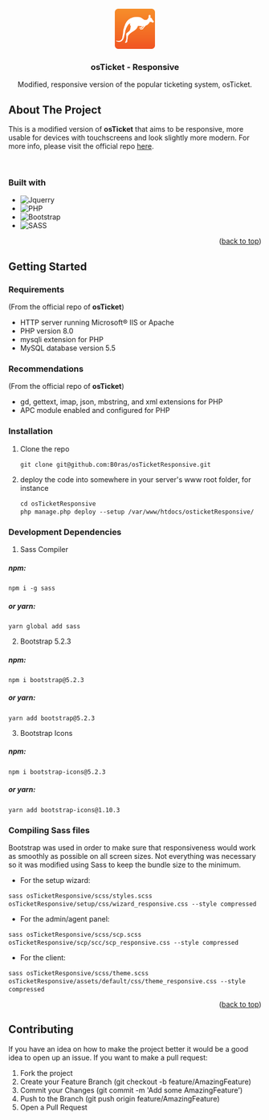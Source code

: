 <br>
<div align="center">

<a href="https://osticket.com">
  <img height="80px" width="80px" src="images/favicon.png">
</a>  

<h3 align="center">osTicket - Responsive</h3>

  <p align="center">
    Modified, responsive version of the popular ticketing system, osTicket. 
    <br>
  </p>
</div>


## About The Project

This is a modified version of **osTicket** that aims to be responsive, more usable for devices with touchscreens and look slightly more modern. For more info, please visit the official repo [here](https://github.com/osTicket/osTicket).

<br>

### Built with
* ![Jquerry](https://img.shields.io/badge/jQuery-0769AD?style=for-the-badge&logo=jquery&logoColor=white)
* ![PHP](https://img.shields.io/badge/PHP-777BB4?style=for-the-badge&logo=php&logoColor=white)
* ![Bootstrap](https://img.shields.io/badge/Bootstrap-563D7C?style=for-the-badge&logo=bootstrap&*logoColor=white)
* ![SASS](https://img.shields.io/badge/SASS-hotpink.svg?style=for-the-badge&logo=SASS&logoColor=white)


<p align="right">(<a href="#readme-top">back to top</a>)</p>

## Getting Started

### Requirements 

(From the official repo of **osTicket**)
  * HTTP server running Microsoft® IIS or Apache
  * PHP version 8.0
  * mysqli extension for PHP
  * MySQL database version 5.5

### Recommendations
(From the official repo of **osTicket**)
  * gd, gettext, imap, json, mbstring, and xml extensions for PHP
  * APC module enabled and configured for PHP

### Installation

1. Clone the repo

    ```properties
    git clone git@github.com:B0ras/osTicketResponsive.git
    ```

2. deploy the code into somewhere in your server's www root folder, for
instance

    ```properties
    cd osTicketResponsive
    php manage.php deploy --setup /var/www/htdocs/osticketResponsive/
    ```

### Development Dependencies

1. Sass Compiler
  ##### npm:
   ```properties
   npm i -g sass
   ```
  ##### or yarn:
  ```properties
  yarn global add sass
  ```

2. Bootstrap 5.2.3

  ##### npm:
   ```properties
   npm i bootstrap@5.2.3
   ```
  ##### or yarn:
  ```properties
  yarn add bootstrap@5.2.3
  ```

3. Bootstrap Icons
   
  ##### npm:
   ```properties
   npm i bootstrap-icons@5.2.3
   ```
  ##### or yarn:
  ```properties
  yarn add bootstrap-icons@1.10.3
  ```  

### Compiling Sass files

Bootstrap was used in order to make sure that responsiveness would work as smoothly as possible on all screen sizes. Not everything was necessary so it was modified using Sass to keep the bundle size to the minimum.

* For the setup wizard: 

```properties
sass osTicketResponsive/scss/styles.scss osTicketResponsive/setup/css/wizard_responsive.css --style compressed
```

* For the admin/agent panel: 

```properties
sass osTicketResponsive/scss/scp.scss osTicketResponsive/scp/scc/scp_responsive.css --style compressed
```

* For the client: 

```properties
sass osTicketResponsive/scss/theme.scss osTicketResponsive/assets/default/css/theme_responsive.css --style compressed
```
<p align="right">(<a href="#readme-top">back to top</a>)</p>

## Contributing
If you have an idea on how to make the project better it would be a good idea to open up an issue. If you want to make a pull request: 

1. Fork the project
2. Create your Feature Branch (git checkout -b feature/AmazingFeature)
3. Commit your Changes (git commit -m 'Add some AmazingFeature')
4. Push to the Branch (git push origin feature/AmazingFeature)
5. Open a Pull Request
